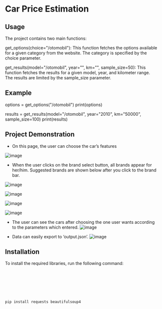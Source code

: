 # Car Price Estimation

## Usage
The project contains two main functions:

get_options(choice="/otomobil"): This function fetches the options available for a given category from the website. The category is specified by the choice parameter.

get_results(model="/otomobil", year="", km="", sample_size=50): This function fetches the results for a given model, year, and kilometer range. The results are limited by the sample_size parameter.


## Example
options = get_options("/otomobil")
print(options)

results = get_results(model="/otomobil", year="2010", km="50000", sample_size=100)
print(results)



## Project Demonstration
- On this page, the user can choose the car’s features

![image](https://github.com/aslikayalik/Car-Price-Estimation/assets/96055823/b670b956-c62d-4d2c-a39e-1de5de108809)

- When the user clicks on the brand select button, all brands appear for her/him.
 Suggested brands are shown below after you click to the brand bar.

![image](https://github.com/aslikayalik/Car-Price-Estimation/assets/96055823/597f54ef-c325-4380-b2af-3d865ac6b18d)


![image](https://github.com/aslikayalik/Car-Price-Estimation/assets/96055823/4b21860b-ad5b-4860-8d86-7b75aa6bf9a4)

![image](https://github.com/aslikayalik/Car-Price-Estimation/assets/96055823/2df41a85-4daa-48e2-ae44-b0673aff3a94)

![image](https://github.com/aslikayalik/Car-Price-Estimation/assets/96055823/7cc92e70-ab05-4b4b-9b49-42c51cbef55c)

- The user can see the cars after choosing the one user wants according to the parameters which entered.
![image](https://github.com/aslikayalik/Car-Price-Estimation/assets/96055823/c374b33d-671d-4282-a5aa-be54548df65a)

- Data can easily export to ‘output.json’.
![image](https://github.com/aslikayalik/Car-Price-Estimation/assets/96055823/d474642f-ca83-47f8-8cb4-38717b3715d9)



## Installation

To install the required libraries, run the following command:

```bash







pip install requests beautifulsoup4
